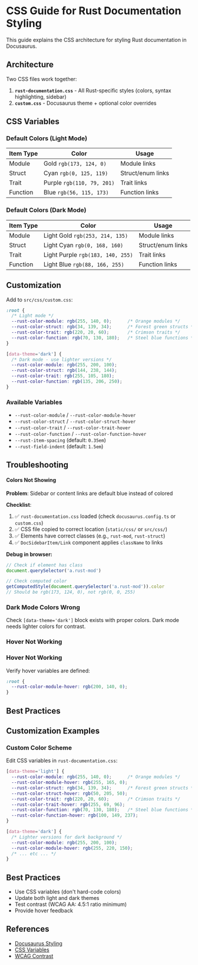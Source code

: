 # CSS Guide for Rust Documentation Styling

This guide explains the CSS architecture for styling Rust documentation in Docusaurus.

## Architecture

Two CSS files work together:

1. **`rust-documentation.css`** - All Rust-specific styles (colors, syntax highlighting, sidebar)
2. **`custom.css`** - Docusaurus theme + optional color overrides

## CSS Variables

### Default Colors (Light Mode)

| Item Type | Color | Usage |
|-----------|-------|-------|
| Module | Gold `rgb(173, 124, 0)` | Module links |
| Struct | Cyan `rgb(0, 125, 119)` | Struct/enum links |
| Trait | Purple `rgb(110, 79, 201)` | Trait links |
| Function | Blue `rgb(56, 115, 173)` | Function links |

### Default Colors (Dark Mode)

| Item Type | Color | Usage |
|-----------|-------|-------|
| Module | Light Gold `rgb(253, 214, 135)` | Module links |
| Struct | Light Cyan `rgb(0, 168, 160)` | Struct/enum links |
| Trait | Light Purple `rgb(183, 140, 255)` | Trait links |
| Function | Light Blue `rgb(88, 166, 255)` | Function links |

## Customization

Add to `src/css/custom.css`:

```css
:root {
  /* Light mode */
  --rust-color-module: rgb(255, 140, 0);      /* Orange modules */
  --rust-color-struct: rgb(34, 139, 34);      /* Forest green structs */
  --rust-color-trait: rgb(220, 20, 60);       /* Crimson traits */
  --rust-color-function: rgb(70, 130, 180);   /* Steel blue functions */
}

[data-theme='dark'] {
  /* Dark mode - use lighter versions */
  --rust-color-module: rgb(255, 200, 100);
  --rust-color-struct: rgb(144, 238, 144);
  --rust-color-trait: rgb(255, 105, 180);
  --rust-color-function: rgb(135, 206, 250);
}
```

### Available Variables

- `--rust-color-module` / `--rust-color-module-hover`
- `--rust-color-struct` / `--rust-color-struct-hover`
- `--rust-color-trait` / `--rust-color-trait-hover`
- `--rust-color-function` / `--rust-color-function-hover`
- `--rust-item-spacing` (default: `0.35em`)
- `--rust-field-indent` (default: `1.5em`)

## Troubleshooting

#### Colors Not Showing

**Problem**: Sidebar or content links are default blue instead of colored

**Checklist**:
1. ✅ `rust-documentation.css` loaded (check `docusaurus.config.ts` or `custom.css`)
2. ✅ CSS file copied to correct location (`static/css/` or `src/css/`)
3. ✅ Elements have correct classes (e.g., `rust-mod`, `rust-struct`)
4. ✅ `DocSidebarItem/Link` component applies `className` to links

**Debug in browser:**
```javascript
// Check if element has class
document.querySelector('a.rust-mod')

// Check computed color  
getComputedStyle(document.querySelector('a.rust-mod')).color
// Should be rgb(173, 124, 0), not rgb(0, 0, 255)
```

### Dark Mode Colors Wrong

Check `[data-theme='dark']` block exists with proper colors. Dark mode needs lighter colors for contrast.

### Hover Not Working

### Hover Not Working

Verify hover variables are defined:
```css
:root {
  --rust-color-module-hover: rgb(200, 140, 0);
}
```

## Best Practices

## Customization Examples

### Custom Color Scheme

Edit CSS variables in `rust-documentation.css`:

```css
[data-theme='light'] {
  --rust-color-module: rgb(255, 140, 0);      /* Orange modules */
  --rust-color-module-hover: rgb(255, 165, 0);
  --rust-color-struct: rgb(34, 139, 34);      /* Forest green structs */
  --rust-color-struct-hover: rgb(50, 205, 50);
  --rust-color-trait: rgb(220, 20, 60);       /* Crimson traits */
  --rust-color-trait-hover: rgb(255, 69, 96);
  --rust-color-function: rgb(70, 130, 180);   /* Steel blue functions */
  --rust-color-function-hover: rgb(100, 149, 237);
}

[data-theme='dark'] {
  /* Lighter versions for dark background */
  --rust-color-module: rgb(255, 200, 100);
  --rust-color-module-hover: rgb(255, 220, 150);
  /* ... etc ... */
}
```

## Best Practices

- Use CSS variables (don't hard-code colors)
- Update both light and dark themes
- Test contrast (WCAG AA: 4.5:1 ratio minimum)
- Provide hover feedback

## References

- [Docusaurus Styling](https://docusaurus.io/docs/styling-layout)
- [CSS Variables](https://developer.mozilla.org/en-US/docs/Web/CSS/Using_CSS_custom_properties)
- [WCAG Contrast](https://www.w3.org/WAI/WCAG21/Understanding/contrast-minimum.html)
